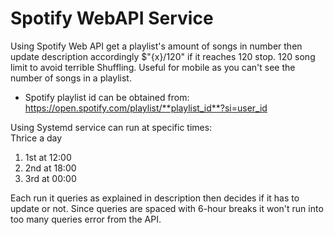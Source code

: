 # Spotify WebAPI Service 

Using Spotify Web API get a playlist's amount of songs in number then update description accordingly $"{x}/120" if it reaches 120 stop. 120 song limit to avoid terrible Shuffling. Useful for mobile as you can't see the number of songs in a playlist.

- Spotify playlist id can be obtained from: https://open.spotify.com/playlist/**playlist_id**?si=user_id

Using Systemd service can run at specific times:\
Thrice a day
1. 1st at 12:00
2. 2nd at 18:00
3. 3rd at 00:00





Each run it queries as explained in description then decides if it has to update or not. Since queries are spaced with 6-hour breaks it won't run into too many queries error from the API.
